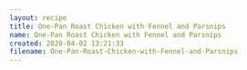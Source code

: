 ```yaml
---
layout: recipe
title: One-Pan Roast Chicken with Fennel and Parsnips
name: One-Pan Roast Chicken with Fennel and Parsnips
created: 2020-04-02 13:21:33
filename: One-Pan-Roast-Chicken-with-Fennel-and-Parsnips
---
```


